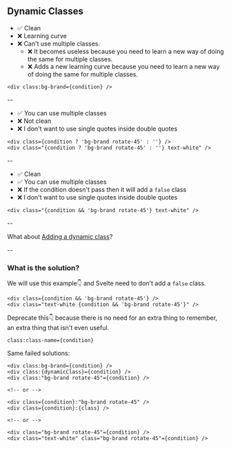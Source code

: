 ## Dynamic Classes

- ✅ Clean
- ❌ Learning curve
- ❌ Can't use multiple classes.
	* ❌ It becomes useless because you need to learn a new way of doing the same for multiple classes.
	* ❌ Adds a new learning curve because you need to learn a new way of doing the same for multiple classes.

```svelte
<div class:bg-brand={condition} />
```

--

- ✅ You can use multiple classes
- ❌ Not clean
- ❌ I don't want to use single quotes inside double quotes

```svelte
<div class={condition ? 'bg-brand rotate-45' : ''} />
<div class="{condition ? 'bg-brand rotate-45' : ''} text-white" />
```

--

- ✅ Clean
- ✅ You can use multiple classes
- ❌ If the condition doesn't pass then it will add a `false` class
- ❌ I don't want to use single quotes inside double quotes

```svelte
<div class="{condition && 'bg-brand rotate-45'} text-white" />
```

--

What about [Adding a dynamic class](https://github.com/sveltejs/svelte/issues/7294)?

--

### What is the solution?

We will use this example👇 and Svelte need to don't add a `false` class.

```svelte
<div class={condition && 'bg-brand rotate-45'} />
<div class="text-white {condition && 'bg-brand rotate-45'}" />
```

Deprecate this👇 because there is no need for an extra thing to remember, an extra thing that isn't even useful.

```
class:class-name={condition}
```

Same failed solutions:

```svelte
<div class:bg-brand={condition} />
<div class:{dynamicClass}={condition} />
<div class:"bg-brand rotate-45"={condition} />

<!-- or -->

<div class={condition}:"bg-brand rotate-45" />
<div class={condition}:{class} />

<!-- or -->

<div class="bg-brand rotate-45"={condition} />
<div class="text-white" class="bg-brand rotate-45"={condition} />
```
